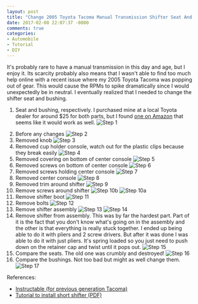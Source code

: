 ```yaml
---
layout: post
title: "Change 2005 Toyota Tacoma Manual Transmission Shifter Seat And Bushing"
date: 2017-02-08 22:07:37 -0800
comments: true
categories: 
- Automobile
- Tutorial
- DIY
---
```

It's probably rare to have a manual transmission in this day and age, but I enjoy it.  Its scarcity probably also means that I wasn't able to find too much help online with a recent issue where my 2005 Toyota Tacoma was popping out of gear.  This would cause the RPMs to spike dramatically since I would unexpectedly be in neutral.  I eventually realized that I needed to change the shifter seat and bushing.

1. Seat and bushing, respectively.  I purchased mine at a local Toyota dealer for around $25 for both parts, but I found [one on Amazon](http://amzn.to/2kpad8j) that seems like it would work as well.
![Step 1](//img.gtww.net/2016/09_Tacoma_shifter/dfao/shifter-1-1-0a1fef8.jpg)
<!-- more -->
2. Before any changes
![Step 2](//img.gtww.net/2016/09_Tacoma_shifter/dfao/shifter-2-1-363494f.jpg)
3. Removed knob
![Step 3](//img.gtww.net/2016/09_Tacoma_shifter/dfao/shifter-3-1-b841293.jpg)
4. Removed cup holder console, watch out for the plastic clips because they break easily
![Step 4](//img.gtww.net/2016/09_Tacoma_shifter/dfao/shifter-4-1-698304f.jpg)
5. Removed covering on bottom of center console
![Step 5](//img.gtww.net/2016/09_Tacoma_shifter/dfao/shifter-5-1-7923230.jpg)
6. Removed screws on bottom of center console
![Step 6](//img.gtww.net/2016/09_Tacoma_shifter/dfao/shifter-6-1-1bf1b14.jpg)
7. Removed screws holding center console 
![Step 7](//img.gtww.net/2016/09_Tacoma_shifter/dfao/shifter-7-1-c716e31.jpg)
8. Removed center console
![Step 8](//img.gtww.net/2016/09_Tacoma_shifter/dfao/shifter-8-1-c8e066b.jpg)
9. Removed trim around shifter
![Step 9](//img.gtww.net/2016/09_Tacoma_shifter/dfao/shifter-9-1-2ef335e.jpg)
10. Remove screws around shifter
![Step 10b](//img.gtww.net/2016/09_Tacoma_shifter/dfao/shifter-11-1-9306fc6.jpg)
![Step 10a](//img.gtww.net/2016/09_Tacoma_shifter/dfao/shifter-10-1-f1d970b.jpg)
11. Remove shifter boot
![Step 11](//img.gtww.net/2016/09_Tacoma_shifter/dfao/shifter-12-1-d1d6618.jpg)
12. Remove bolts
![Step 12](//img.gtww.net/2016/09_Tacoma_shifter/dfao/shifter-13-1-eead7f1.jpg)
13. Remove shifter assembly
![Step 13](//img.gtww.net/2016/09_Tacoma_shifter/dfao/shifter-14-1-0955d5a.jpg)
![Step 14](//img.gtww.net/2016/09_Tacoma_shifter/dfao/shifter-15-1-64e1642.jpg)
14. Remove shifter from assembly.  This was by far the hardest part.  Part of it is the fact that you don't know what's going on in the assembly and the other is that everything is really stuck together.  I ended up being able to do it with pliers and 2 screw drivers.  But after it was done I was able to do it with just pliers.  It's spring loaded so you just need to push down on the retainer cap and twist until it pops out.
![Step 15](//img.gtww.net/2016/09_Tacoma_shifter/dfao/shifter-16-1-3e74ec4.jpg)
15. Compare the seats.  The old one was crumbly and destroyed!
![Step 16](//img.gtww.net/2016/09_Tacoma_shifter/dfao/shifter-17-1-a49412e.jpg)
16. Compare the bushings.  Not too bad but might as well change them.
![Step 17](//img.gtww.net/2016/09_Tacoma_shifter/dfao/shifter-18-1-d0c98f5.jpg)

References:

- [Instructable (for previous generation Tacoma)](http://www.instructables.com/id/Toyota-Tacoma-manual-transmission-pop-out-of-gear/)
- [Tutorial to install short shifter (PDF)](http://www.gadgetonline.com/shifter.pdf)
